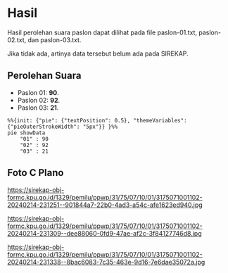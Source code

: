 # Hasil

Hasil perolehan suara paslon dapat dilihat pada file paslon-01.txt, paslon-02.txt, dan paslon-03.txt.

Jika tidak ada, artinya data tersebut belum ada pada SIREKAP.

## Perolehan Suara

 * Paslon 01: **90**.
 * Paslon 02: **92**.
 * Paslon 03: **21**.

```mermaid
%%{init: {"pie": {"textPosition": 0.5}, "themeVariables": {"pieOuterStrokeWidth": "5px"}} }%%
pie showData
    "01" : 90
    "02" : 92
    "03" : 21
```
## Foto C Plano

https://sirekap-obj-formc.kpu.go.id/1329/pemilu/ppwp/31/75/07/10/01/3175071001102-20240214-231251--901844a7-22b0-4ad3-a54c-afe1623ed940.jpg

https://sirekap-obj-formc.kpu.go.id/1329/pemilu/ppwp/31/75/07/10/01/3175071001102-20240214-231309--dee88060-0fd9-47ae-af2c-3f84127746d8.jpg

https://sirekap-obj-formc.kpu.go.id/1329/pemilu/ppwp/31/75/07/10/01/3175071001102-20240214-231338--8bac6083-7c35-463e-9d16-7e6dae35072a.jpg
